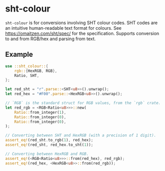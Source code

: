# sht-colour
`sht-colour` is for conversions involving SHT colour codes. SHT codes are an intuitive human-readable text format for colours. See <https://omaitzen.com/sht/spec/> for the specification. Supports conversion to and from RGB/hex and parsing from text.

## Example
```rust
use ::sht_colour::{
    rgb::{HexRGB, RGB},
    Ratio, SHT,
};

let red_sht = "r".parse::<SHT<u8>>().unwrap();
let red_hex = "#F00".parse::<HexRGB<u8>>().unwrap();

// `RGB` is the standard struct for RGB values, from the `rgb` crate.
let red_rgb = <RGB<Ratio<u8>>>::new(
    Ratio::from_integer(1),
    Ratio::from_integer(0),
    Ratio::from_integer(0),
);

// Converting between SHT and HexRGB (with a precision of 1 digit).
assert_eq!(red_sht.to_rgb(1), red_hex);
assert_eq!(red_sht, red_hex.to_sht(1));

// Converting between HexRGB and RGB.
assert_eq!(<RGB<Ratio<u8>>>::from(red_hex), red_rgb);
assert_eq!(red_hex, <HexRGB<u8>>::from(red_rgb));
```
